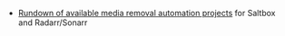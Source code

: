 - [Rundown of available media removal automation projects](media_removal_automation_software.md) for Saltbox and Radarr/Sonarr
